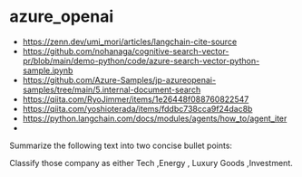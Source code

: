 # azure_openai

* https://zenn.dev/umi_mori/articles/langchain-cite-source  
* https://github.com/nohanaga/cognitive-search-vector-pr/blob/main/demo-python/code/azure-search-vector-python-sample.ipynb  
* https://github.com/Azure-Samples/jp-azureopenai-samples/tree/main/5.internal-document-search
* https://qiita.com/RyoJimmer/items/1e26448f088760822547
* https://qiita.com/yoshioterada/items/fddbc738cca9f24dac8b
* https://python.langchain.com/docs/modules/agents/how_to/agent_iter
* 

Summarize the following text into two concise bullet points:

Classify those company as either Tech ,Energy , Luxury Goods ,Investment.
